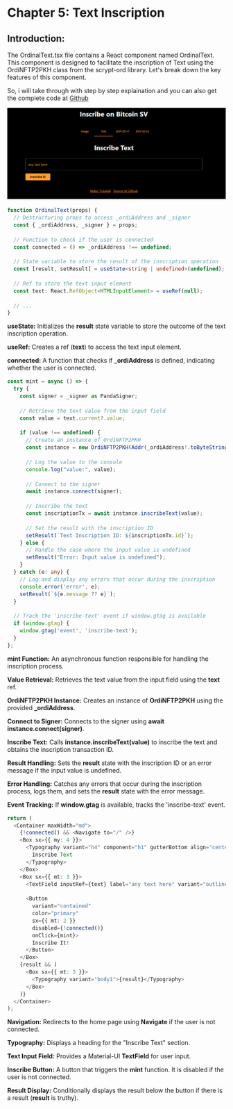 # Chapter 5: Text Inscription

## Introduction:
The OrdinalText.tsx file contains a React component named OrdinalText. 
This component is designed to facilitate the inscription of Text using the OrdiNFTP2PKH class from the scrypt-ord library. 
Let's break down the key features of this component.

So, i will take through with step by step explaination and you can also get the complete code at [Github](https://github.com/sCrypt-Inc/inscribe/blob/master/src/ordinalText.tsx)

![](../../3.png)

```ts
function OrdinalText(props) {
  // Destructuring props to access _ordiAddress and _signer
  const { _ordiAddress, _signer } = props;

  // Function to check if the user is connected
  const connected = () => _ordiAddress !== undefined;

  // State variable to store the result of the inscription operation
  const [result, setResult] = useState<string | undefined>(undefined);

  // Ref to store the text input element
  const text: React.RefObject<HTMLInputElement> = useRef(null);

  // ...
}

```
**useState:** Initializes the **result** state variable to store the outcome of the text inscription operation.

**useRef:** Creates a ref (**text**) to access the text input element.

**connected:** A function that checks if **_ordiAddress** is defined, indicating whether the user is connected.


```ts
const mint = async () => {
  try {
    const signer = _signer as PandaSigner;

    // Retrieve the text value from the input field
    const value = text.current?.value;

    if (value !== undefined) {
      // Create an instance of OrdiNFTP2PKH
      const instance = new OrdiNFTP2PKH(Addr(_ordiAddress!.toByteString()));

      // Log the value to the console
      console.log("value:", value);

      // Connect to the signer
      await instance.connect(signer);

      // Inscribe the text
      const inscriptionTx = await instance.inscribeText(value);

      // Set the result with the inscription ID
      setResult(`Text Inscription ID: ${inscriptionTx.id}`);
    } else {
      // Handle the case where the input value is undefined
      setResult("Error: Input value is undefined");
    }
  } catch (e: any) {
    // Log and display any errors that occur during the inscription
    console.error('error', e);
    setResult(`${e.message ?? e}`);
  }

  // Track the 'inscribe-text' event if window.gtag is available
  if (window.gtag) {
    window.gtag('event', 'inscribe-text');
  }
};

```

**mint Function:** An asynchronous function responsible for handling the inscription process.

**Value Retrieval:** Retrieves the text value from the input field using the **text** ref.

**OrdiNFTP2PKH Instance:** Creates an instance of **OrdiNFTP2PKH** using the provided **_ordiAddress**.

**Connect to Signer:** Connects to the signer using **await instance.connect(signer)**.

**Inscribe Text:** Calls **instance.inscribeText(value)** to inscribe the text and obtains the inscription transaction ID.

**Result Handling:** Sets the **result** state with the inscription ID or an error message if the input value is undefined.

**Error Handling:** Catches any errors that occur during the inscription process, logs them, and sets the **result** state with the error message.

**Event Tracking:** If **window.gtag** is available, tracks the 'inscribe-text' event.

```ts
return (
  <Container maxWidth="md">
    {!connected() && <Navigate to="/" />}
    <Box sx={{ my: 4 }}>
      <Typography variant="h4" component="h1" gutterBottom align="center">
        Inscribe Text
      </Typography>
    </Box>
    <Box sx={{ mt: 3 }}>
      <TextField inputRef={text} label="any text here" variant="outlined" fullWidth />

      <Button
        variant="contained"
        color="primary"
        sx={{ mt: 2 }}
        disabled={!connected()}
        onClick={mint}>
        Inscribe It!
      </Button>
    </Box>
    {result && (
      <Box sx={{ mt: 3 }}>
        <Typography variant="body1">{result}</Typography>
      </Box>
    )}
  </Container>
);
```

**Navigation:** Redirects to the home page using **Navigate** if the user is not connected.

**Typography:** Displays a heading for the "Inscribe Text" section.

**Text Input Field:** Provides a Material-UI **TextField** for user input.

**Inscribe Button:** A button that triggers the **mint** function. It is disabled if the user is not connected.

**Result Display:** Conditionally displays the result below the button if there is a result (**result** is truthy).
